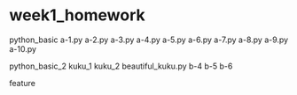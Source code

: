 # week1_homework

python_basic
  a-1.py
  a-2.py
  a-3.py
  a-4.py
  a-5.py
  a-6.py
  a-7.py
  a-8.py
  a-9.py
  a-10.py

python_basic_2
  kuku_1
  kuku_2
  beautiful_kuku.py
  b-4
  b-5
  b-6
  
feature

